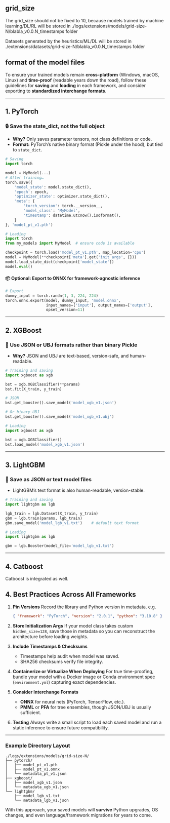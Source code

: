 ## grid_size

The grid_size should not be fixed to 10, because models trained by machine learning/DL/RL will be stored in ./logs/extensions/models/grid-size-N/blabla_v0.0.N_timestamps folder

Datasets generated by the heuristics/ML/DL will be stored in ./extensions/datasets/grid-size-N/blabla_v0.0.N_timestamps folder









## format of the model files
 
To ensure your trained models remain **cross-platform** (Windows, macOS, Linux) and **time-proof** (readable years down the road), follow these guidelines for **saving** and **loading** in each framework, and consider exporting to **standardized interchange formats**.

---

## 1. PyTorch

### 🔒 Save the **state\_dict**, not the full object

* **Why?**  Only saves parameter tensors, not class definitions or code.
* **Format:** PyTorch’s native binary format (Pickle under the hood), but tied to `state_dict`.

```python
# Saving
import torch

model = MyModel(...)
# After training…
torch.save({
    'model_state': model.state_dict(),
    'epoch': epoch,
    'optimizer_state': optimizer.state_dict(),
    'meta': {
        'torch_version': torch.__version__,
        'model_class': 'MyModel',
        'timestamp': datetime.utcnow().isoformat(),
    }
}, 'model_pt_v1.pth')
```

```python
# Loading
import torch
from my_models import MyModel  # ensure code is available

checkpoint = torch.load('model_pt_v1.pth', map_location='cpu')
model = MyModel(**checkpoint['meta'].get('init_args', {}))
model.load_state_dict(checkpoint['model_state'])
model.eval()
```

#### 📦 Optional: Export to **ONNX** for framework-agnostic inference

```python
# Export
dummy_input = torch.randn(1, 3, 224, 224)
torch.onnx.export(model, dummy_input, 'model.onnx',
                  input_names=['input'], output_names=['output'],
                  opset_version=11)
```

---

## 2. XGBoost

### 🔧 Use **JSON** or **UBJ** formats rather than binary Pickle

* **Why?**  JSON and UBJ are text-based, version-safe, and human-readable.

```python
# Training and saving
import xgboost as xgb

bst = xgb.XGBClassifier(**params)
bst.fit(X_train, y_train)

# JSON
bst.get_booster().save_model('model_xgb_v1.json')

# Or binary UBJ
bst.get_booster().save_model('model_xgb_v1.ubj')
```

```python
# Loading
import xgboost as xgb

bst = xgb.XGBClassifier()
bst.load_model('model_xgb_v1.json')
```

---

## 3. LightGBM

### 💾 Save as **JSON** or **text** model files

* LightGBM’s text format is also human-readable, version-stable.

```python
# Training and saving
import lightgbm as lgb

lgb_train = lgb.Dataset(X_train, y_train)
gbm = lgb.train(params, lgb_train)
gbm.save_model('model_lgb_v1.txt')    # default text format
```

```python
# Loading
import lightgbm as lgb

gbm = lgb.Booster(model_file='model_lgb_v1.txt')
```

---
## 4. Catboost

Catboost is integrated as well.


## 4. Best Practices Across All Frameworks

1. **Pin Versions**
   Record the library and Python version in metadata. e.g.

   ```json
   { "framework": "PyTorch", "version": "2.0.1", "python": "3.10.8" }
   ```

2. **Store Initialization Args**
   If your model class takes custom `hidden_size=128`, save those in metadata so you can reconstruct the architecture before loading weights.

3. **Include Timestamps & Checksums**

   * Timestamps help audit when model was saved.
   * SHA256 checksums verify file integrity.

4. **Containerize or Virtualize When Deploying**
   For true time-proofing, bundle your model with a Docker image or Conda environment spec (`environment.yml`) capturing exact dependencies.

5. **Consider Interchange Formats**

   * **ONNX** for neural nets (PyTorch, TensorFlow, etc.).
   * **PMML** or **PFA** for tree ensembles, though JSON/UBJ is usually sufficient.

6. **Testing**
   Always write a small script to load each saved model and run a static inference to ensure future compatibility.

---

### Example Directory Layout

```
./logs/extensions/models/grid-size-N/
├── pytorch/
│   ├── model_pt_v1.pth
│   ├── model_pt_v1.onnx
│   └── metadata_pt_v1.json
├── xgboost/
│   ├── model_xgb_v1.json
│   └── metadata_xgb_v1.json
└── lightgbm/
    ├── model_lgb_v1.txt
    └── metadata_lgb_v1.json
```

With this approach, your saved models will **survive** Python upgrades, OS changes, and even language/framework migrations for years to come.





